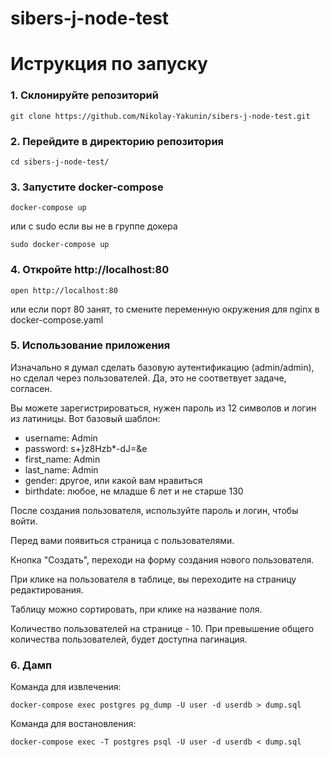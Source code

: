 # sibers-j-node-test

# Иструкция по запуску

### 1. Склонируйте репозиторий
```
git clone https://github.com/Nikolay-Yakunin/sibers-j-node-test.git
```
### 2. Перейдите в директорию репозитория
```
cd sibers-j-node-test/
```
### 3. Запустите docker-compose
```
docker-compose up
```
или с sudo если вы не в группе докера
```
sudo docker-compose up
```
### 4. Откройте http://localhost:80
```
open http://localhost:80
```
или если порт 80 занят, то смените переменную окружения для nginx в docker-compose.yaml
### 5. Использование приложения

Изначально я думал сделать базовую аутентификацию (admin/admin), но сделал через пользователей. Да, это не соответвует задаче, согласен.

Вы можете зарегистрироваться, нужен пароль из 12 символов и логин из латиницы.
Вот базовый шаблон:
- username: Admin
- password: s+}z8Hzb*-dJ=&e
- first_name: Admin
- last_name: Admin
- gender: другое, или какой вам нравиться
- birthdate: любое, не младше 6 лет и не старше 130

После создания пользователя, используйте пароль и логин, чтобы войти.

Перед вами появиться страница с пользователями. 

Кнопка "Создать", переходи на форму создания нового пользователя.

При клике на пользователя в таблице, вы переходите на страницу редактирования.

Таблицу можно сортировать, при клике на название поля.

Количество пользователей на странице - 10. При превышение общего количества пользователей, будет доступна пагинация.

### 6. Дамп
Команда для извлечения:
```
docker-compose exec postgres pg_dump -U user -d userdb > dump.sql
```
Команда для востановления:
```
docker-compose exec -T postgres psql -U user -d userdb < dump.sql
```
